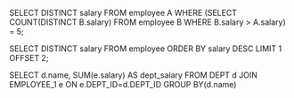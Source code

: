 SELECT DISTINCT salary 
FROM employee A
WHERE (SELECT COUNT(DISTINCT B.salary) FROM employee B WHERE B.salary > A.salary) = 5;

SELECT DISTINCT salary 
FROM employee 
ORDER BY salary DESC 
LIMIT 1 OFFSET 2;

SELECT d.name, SUM(e.salary) AS dept_salary FROM DEPT d JOIN EMPLOYEE_1 e ON e.DEPT_ID=d.DEPT_ID GROUP BY(d.name)
